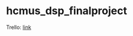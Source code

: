 # hcmus_dsp_finalproject

Trello: [link](https://trello.com/invite/b/xbw0OxKf/ATTIc9f3f91797f2f7874efd417bb3c443b545B62AC0/dsp-final-project)
